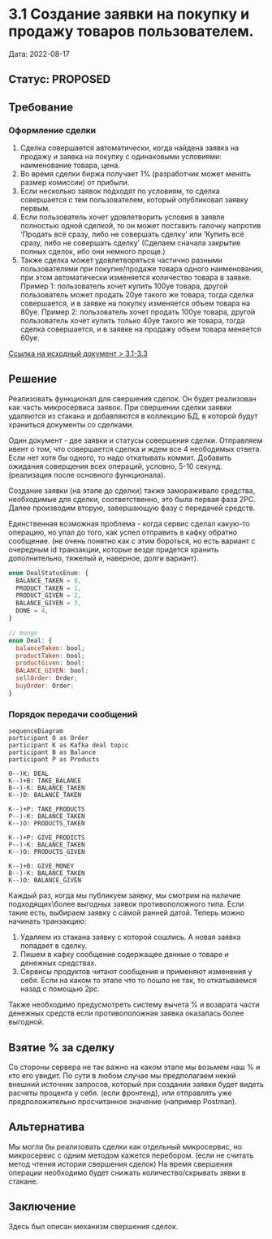 ﻿# 3.1 Создание заявки на покупку и продажу товаров пользователем.

Дата: 2022-08-17

## Статус: PROPOSED

## Требование

### Оформление сделки
1. Сделка совершается автоматически, когда найдена заявка на продажу и заявка на покупку с одинаковыми условиями: наименование товара, цена.
2. Во время сделки биржа получает 1% (разработчик может менять размер комиссии) от прибыли.
3. Если несколько заявок подходят по условиям, то сделка совершается с тем пользователем, который опубликовал заявку первым.
4. Если пользователь хочет удовлетворить условия в заявле полностью одной сделкой, то он может поставить галочку напротив ‘Продать всё сразу, либо не совершать сделку’ или ‘Купить всё сразу, либо не совершать сделку’ (Сделаем сначала закрытие полных сделок, ибо они немного проще.)
5. Также сделка может удовлетворяться частично разными пользователями при покупке/продаже товара одного наименования, при этом автоматически изменяется количество товара в заявке. Пример 1: пользователь хочет купить 100уе товара, другой пользователь может продать 20уе такого же товара, тогда сделка совершается, и в заявке на покупку изменяется объем товара на 80уе. Пример 2: пользователь хочет продать 100уе товара, другой пользователь хочет купить только 40уе такого же товара, тогда сделка совершается, и в заявке на продажу объем товара меняется 60уе.

[Ссылка на исходный документ > 3.1-3.3](https://docs.google.com/document/d/1HwW4-Q8kIadQPA3vRosXDwSpWbfjIRJMwdgL5OhvnXY/edit#bookmark=id.sgjzva4uipp9)

## Решение

Реализовать функционал для свершения сделок. Он будет реализован как часть микросервиса заявок.
При свершении сделки заявки удаляются из стакана и добавляются в коллекцию БД, в которой будут храниться документы со сделками.

Один документ - две заявки и статусы совершения сделки. Отправляем ивент о том, что совершается сделка и ждем все 4 неободимых ответа. 
Если нет хотя бы одного, то надо откатывать коммит.
Добавить ожидания соверщения всех операций, условно, 5-10 секунд.
(реализация после основного функционала).

Создание заявки (на этапе до сделки) также замораживало средства, необходимые для сделки, соответственно, это была первая фаза 2PC. Далее производим вторую, завершающую фазу с передачей средств.

Единственная возможная проблема - когда сервис сделал какую-то операцию, но упал до того, как успел отправить в кафку обратно сообщение. (не очень понятно как с этим бороться, но есть вариант с очередным id транзакции, которые везде придется хранить дополнительно, тяжелый и, наверное, долги вариант). 

```js
enum DealStatusEnum: {
  BALANCE_TAKEN = 0,
  PRODUCT_TAKEN = 1,
  PRODUCT_GIVEN = 2,
  BALANCE_GIVEN = 3,
  DONE = 4,
}

// mongo
enum Deal: {
  balanceTaken: bool;
  productTaken: bool;
  productGiven: bool;
  BALANCE_GIVEN: bool;
  sellOrder: Order;
  buyOrder: Order;
}
```

### Порядок передачи сообщений

```mermaid
sequenceDiagram
participant O as Order
participant K as Kafka deal topic
participant B as Balance
participant P as Products

O--)K: DEAL 
K--)+B: TAKE_BALANCE
B--)-K: BALANCE_TAKEN
K--)O: BALANCE_TAKEN

K--)+P: TAKE_PRODUCTS
P--)-K: BALANCE_TAKEN
K--)O: PRODUCTS_TAKEN

K--)+P: GIVE_PRODICTS
P--)-K: BALANCE_TAKEN
K--)O: PRODUCTS_GIVEN

K--)+B: GIVE_MONEY
B--)-K: BALANCE_TAKEN
K--)O: BALANCE_GIVEN
```

Каждый раз, когда мы публикуем заявку, мы смотрим на наличие подходящих\более выгодных заявок противоположного типа.
Если такие есть, выбираем заявку с самой ранней датой.
Теперь можно начинать транзакцию:
1. Удаляем из стакана заявку с которой сошлись. А новая заявка попадает в сделку.
2. Пишем в кафку сообщение содержащее данные о товаре и денежных средствах.
3. Сервисы продуктов читают сообщения и применяют изменения у себя.
Если на каком то этапе что то пошло не так, то откатываемся назад с помощью 2pc.

Также необходимо предусмотреть систему вычета % и возврата части денежных средств если противоположная заявка оказалась более выгодной.
## Взятие % за сделку

Со стороны сервера не так важно на каком этапе мы возьмем наш % и кто его увидит. По сути в любом случае мы предполагаем некий внешний источник запросов, который при создании заявки будет видеть расчеты процента у себя. (если фронтенд), или отправлять уже предположительно просчитанное значение (например Postman).

## Альтернатива

Мы могли бы реализовать сделки как отдельный микросервис, но микросервис с одним методом кажется перебором. (если не считать метод чтения истории свершения сделок)
На время свершения операции необходимо будет снижать количество/скрывать зявки в стакане.
## Заключение

Здесь был описан механизм свершения сделок.